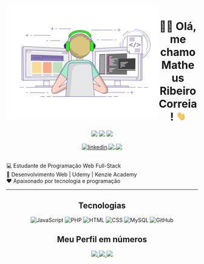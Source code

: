 <div align="center">
  <img align="left" width="400" height="300" src="./images/coding.gif" />
</div>

<h1 align="center"> 👨‍💻 Olá, me chamo Matheus Ribeiro Correia! <img src="./images/Hi.gif" width="25"></h1>

<div align="center">
  
[![](https://img.shields.io/badge/OS-Windows-informational?style=flat&logo=windows&logoColor=white&color=AC4142)](https://www.microsoft.com/pt-br/windows/windows-11)
[![](https://img.shields.io/badge/Code-JavaScript-informational?style=flat&logo=javascript&logoColor=white&color=AC4142)](https://developer.mozilla.org/it/docs/Web/JavaScript)
[![](https://img.shields.io/badge/Editor-VSCode-informational?style=flat&logo=visual-studio-code&logoColor=white&color=AC4142)](https://code.visualstudio.com/)

</div>

<div align="center">
  <a href="https://www.linkedin.com/in/omatheusribeiro1337/" target="_blank">
    <img align="center" alt="linkedin" width="30" src="https://cdn-icons-png.flaticon.com/512/145/145807.png"
      style="max-width:100%;">
  </a>
  <span> </span>
  <a href="https://www.instagram.com/omatheus.ribeiro/" target="_blank">
    <img align="center" src="https://cdn-icons-png.flaticon.com/512/2111/2111463.png" width='30'
      style="max-width:100%;" />
  </a>
  <span> </span>
  <a href="https://api.whatsapp.com/send?phone=5562999244238" target="_blank">
    <img align="center" src="https://cdn-icons-png.flaticon.com/512/3670/3670051.png" width='30'
      style="max-width:100%;" />
  </a>
</div>

<br />

💻 Estudante de Programação Web Full-Stack <br />
🚀 Desenvolvimento Web | Udemy | Kenzie Academy <br />
♥  Apaixonado por tecnologia e programação <br />

<hr>

<h2 align="center"> Tecnologias </h1>
 <p align="center">
        <img src="https://img.shields.io/badge/JavaScript-000000?style=for-the-badge&logo=javascript" alt="JavaScript"
      title="JavaScript">
      <img src="https://img.shields.io/badge/Php-000000?style=for-the-badge&logo=php" alt="PHP"
      title="PHP">
    <img src="https://img.shields.io/badge/HTML-000000?style=for-the-badge&logo=HTML5" alt="HTML" title="HTML">
    <img src="https://img.shields.io/badge/CSS-000000?style=for-the-badge&logo=CSS3&logoColor=1572B6" alt="CSS"
      title="CSS">    
    <img src="https://img.shields.io/badge/MySQL-000000?style=for-the-badge&logo=mysql" alt="MySQL" title="MySQL">
    <img src="https://img.shields.io/badge/GitHub-000000?style=for-the-badge&logo=github" alt="GitHub" title="GitHub">
  </p>

   <h2 align="center"> Meu Perfil em números </h2>

   <div align="center">
      <a href="https://github.com/ybadnews">
        <img height="150em"
          src="https://github-readme-stats.vercel.app/api?username=ybadnews&hide_border=true&show_icons=true&theme=midnight-purple&include_all_commits=true&count_private=true" />
        <img height="150em"
          src="https://github-readme-streak-stats.herokuapp.com/?user=ybadnews&hide_border=true&theme=midnight-purple&show_icons=true" />
        <img height="150em"
          src="https://github-readme-stats.vercel.app/api/top-langs/?username=ybadnews&layout=compact&count_private=true&hide_border=true&theme=midnight-purple&show_icons=true">
      </a>
    </div>
</div>
